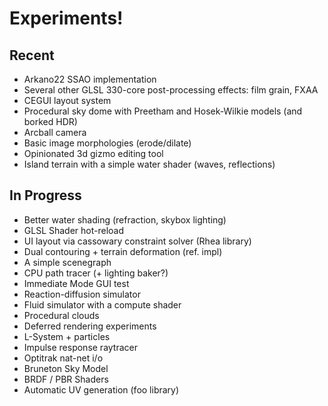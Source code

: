 # Experiments!

## Recent
* Arkano22 SSAO implementation
* Several other GLSL 330-core post-processing effects: film grain, FXAA
* CEGUI layout system
* Procedural sky dome with Preetham and Hosek-Wilkie models (and borked HDR)
* Arcball camera
* Basic image morphologies (erode/dilate)
* Opinionated 3d gizmo editing tool
* Island terrain with a simple water shader (waves, reflections)

## In Progress

* Better water shading (refraction, skybox lighting)
* GLSL Shader hot-reload
* UI layout via cassowary constraint solver (Rhea library)
* Dual contouring + terrain deformation (ref. impl)
* A simple scenegraph
* CPU path tracer (+ lighting baker?)
* Immediate Mode GUI test
* Reaction-diffusion simulator
* Fluid simulator with a compute shader
* Procedural clouds
* Deferred rendering experiments
* L-System + particles
* Impulse response raytracer
* Optitrak nat-net i/o
* Bruneton Sky Model
* BRDF / PBR Shaders
* Automatic UV generation (foo library)